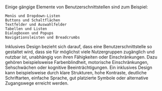 #

Einige gängige Elemente von Benutzerschnittstellen sind zum Beispiel:

    Menüs und Dropdown-Listen
    Buttons und Schaltflächen
    Textfelder und Auswahlfelder
    Tabellen und Listen
    Dialogboxen und Popups
    Navigationsleisten und Breadcrumbs

Inklusives Design bezieht sich darauf, dass eine Benutzerschnittstelle so gestaltet wird, dass sie für möglichst viele Nutzergruppen zugänglich und nutzbar ist, unabhängig von ihren Fähigkeiten oder Einschränkungen. Dazu gehören beispielsweise Farbenblindheit, motorische Einschränkungen, Sehschwächen oder kognitive Beeinträchtigungen. Ein inklusives Design kann beispielsweise durch klare Strukturen, hohe Kontraste, deutliche Schriftarten, einfache Sprache, gut platzierte Symbole oder alternative Zugangswege erreicht werden.
